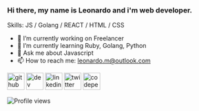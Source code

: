 ### Hi there, my name is Leonardo and i'm web developer.


Skills: JS / Golang / REACT / HTML / CSS 

- 🔭 I’m currently working on Freelancer 
- 🌱 I’m currently learning Ruby, Golang, Python 
- 💬 Ask me about Javascript 
- 📫 How to reach me: leonardo.m@outlook.com 


[<img src='https://cdn.jsdelivr.net/npm/simple-icons@3.0.1/icons/github.svg' alt='github' height='40'>](https://github.com/LeonardoMtnez)  [<img src='https://cdn.jsdelivr.net/npm/simple-icons@3.0.1/icons/dev-dot-to.svg' alt='dev' height='40'>](https://dev.to/LeonardoMtnez)  [<img src='https://cdn.jsdelivr.net/npm/simple-icons@3.0.1/icons/linkedin.svg' alt='linkedin' height='40'>](https://www.linkedin.com/in/leonardo-martinez-aab2247b//)  [<img src='https://cdn.jsdelivr.net/npm/simple-icons@3.0.1/icons/twitter.svg' alt='twitter' height='40'>](https://twitter.com/@LeonardoMtnez)  [<img src='https://cdn.jsdelivr.net/npm/simple-icons@3.0.1/icons/codepen.svg' alt='codepen' height='40'>](https://codepen.io/LeonardoMtnez)  

![Profile views](https://gpvc.arturio.dev/LeonardoMtnez)  
